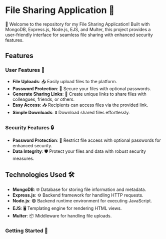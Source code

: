 # File Sharing Application 📂

🌟 Welcome to the repository for my File Sharing Application! Built with MongoDB, Express.js, Node.js, EJS, and Multer, this project provides a user-friendly interface for seamless file sharing with enhanced security features.

## Features

### User Features 👥
- **File Uploads**: 📤 Easily upload files to the platform.
- **Password Protection**: 🔐 Secure your files with optional passwords.
- **Generate Sharing Links**: 🔗 Create unique links to share files with colleagues, friends, or others.
- **Easy Access**: 📥 Recipients can access files via the provided link.
- **Simple Downloads**: ⬇️ Download shared files effortlessly.

### Security Features 🔒
- **Password Protection**: 🔐 Restrict file access with optional passwords for enhanced security.
- **Data Integrity**: 🛡️ Protect your files and data with robust security measures.

## Technologies Used 🛠️
- **MongoDB**: 🌐 Database for storing file information and metadata.
- **Express.js**: ⚙️ Backend framework for handling HTTP requests.
- **Node.js**: 🟢 Backend runtime environment for executing JavaScript.
- **EJS**: 🖥️ Templating engine for rendering HTML views.
- **Multer**: 📦 Middleware for handling file uploads.

### Getting Started 🚀
